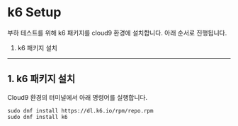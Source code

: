 # k6 Setup

부하 테스트를 위해 k6 패키지를 cloud9 환경에 설치합니다.
아래 순서로 진행됩니다.

1. k6 패키지 설치

---
## 1. k6 패키지 설치

Cloud9 환경의 터미널에서 아래 명령어를 실행합니다.

```
sudo dnf install https://dl.k6.io/rpm/repo.rpm
sudo dnf install k6
```
